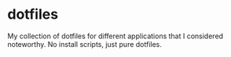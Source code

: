 # dotfiles
My collection of dotfiles for different applications that I considered noteworthy. No install scripts, just pure dotfiles. 
